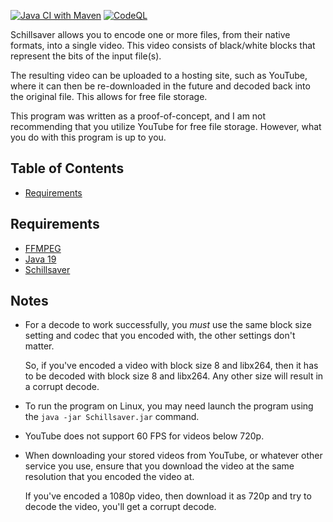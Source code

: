 [![Java CI with Maven](https://github.com/Valkryst/Schillsaver/actions/workflows/maven.yml/badge.svg)](https://github.com/Valkryst/Schillsaver/actions/workflows/maven.yml)
[![CodeQL](https://github.com/Valkryst/Schillsaver/actions/workflows/codeql.yml/badge.svg)](https://github.com/Valkryst/Schillsaver/actions/workflows/codeql.yml)

Schillsaver allows you to encode one or more files, from their native formats,
into a single video. This video consists of black/white blocks that represent
the bits of the input file(s).

The resulting video can be uploaded to a hosting site, such as YouTube, where it
can then be re-downloaded in the future and decoded back into the original file.
This allows for free file storage.

This program was written as a proof-of-concept, and I am not recommending that
you utilize YouTube for free file storage. However, what you do with this program
is up to you.

## Table of Contents

* [Requirements](https://github.com/Valkryst/Schillsaver#requirements)

## Requirements

* [FFMPEG](https://ffmpeg.org/download.html)
* [Java 19](https://github.com/Valkryst/Install_Java)
* [Schillsaver](https://github.com/Valkryst/Schillsaver/releases)

## Notes

* For a decode to work successfully, you *must* use the same block size setting
  and codec that you encoded with, the other settings don't matter.

  So, if you've encoded a video with block size 8 and libx264, then it has to be decoded with
  block size 8 and libx264. Any other size will result in a corrupt decode.

* To run the program on Linux, you may need launch the program using the `java -jar Schillsaver.jar` command.

* YouTube does not support 60 FPS for videos below 720p.

* When downloading your stored videos from YouTube, or whatever other service you
  use, ensure that you download the video at the same resolution that you encoded
  the video at.

  If you've encoded a 1080p video, then download it as 720p and try to decode the
  video, you'll get a corrupt decode.